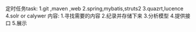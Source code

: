 定时任务task: 
1.git ,maven ,web
2.spring,mybatis,struts2
3.quazrt,lucence
4.solr or calywer
内容:
1.寻找需要的内容
2.纪录并存储下来
3.分析模型
4.提供接口
5.展示

